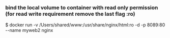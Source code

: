### bind the local volume to container with read only permission (for read write requirement remove the last flag :ro)

$ docker run -v /Users/shared/www:/usr/share/nginx/html:ro -d -p 8089:80 --name myweb2 nginx
